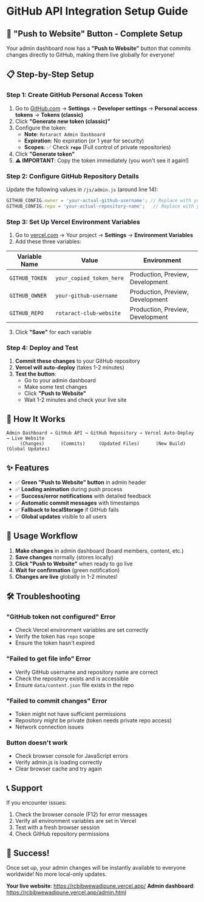 # GitHub API Integration Setup Guide

## 🚀 **"Push to Website" Button - Complete Setup**

Your admin dashboard now has a **"Push to Website"** button that commits changes directly to GitHub, making them live globally for everyone!

## 📋 **Step-by-Step Setup**

### **Step 1: Create GitHub Personal Access Token**

1. Go to [GitHub.com](https://github.com) → **Settings** → **Developer settings** → **Personal access tokens** → **Tokens (classic)**
2. Click **"Generate new token (classic)"**
3. Configure the token:
   - **Note**: `Rotaract Admin Dashboard`
   - **Expiration**: No expiration (or 1 year for security)
   - **Scopes**: ✅ Check **`repo`** (Full control of private repositories)
4. Click **"Generate token"**
5. **⚠️ IMPORTANT**: Copy the token immediately (you won't see it again!)

### **Step 2: Configure GitHub Repository Details**

Update the following values in `/js/admin.js` (around line 14):
```javascript
GITHUB_CONFIG.owner = 'your-actual-github-username'; // Replace with your GitHub username
GITHUB_CONFIG.repo = 'your-actual-repository-name';   // Replace with your repo name
```

### **Step 3: Set Up Vercel Environment Variables**

1. Go to [vercel.com](https://vercel.com) → Your project → **Settings** → **Environment Variables**
2. Add these three variables:

| Variable Name | Value | Environment |
|---------------|-------|-------------|
| `GITHUB_TOKEN` | `your_copied_token_here` | Production, Preview, Development |
| `GITHUB_OWNER` | `your-github-username` | Production, Preview, Development |
| `GITHUB_REPO` | `rotaract-club-website` | Production, Preview, Development |

3. Click **"Save"** for each variable

### **Step 4: Deploy and Test**

1. **Commit these changes** to your GitHub repository
2. **Vercel will auto-deploy** (takes 1-2 minutes)
3. **Test the button**:
   - Go to your admin dashboard
   - Make some test changes
   - Click **"Push to Website"**
   - Wait 1-2 minutes and check your live site

## 🎯 **How It Works**

```
Admin Dashboard → GitHub API → GitHub Repository → Vercel Auto-Deploy → Live Website
     (Changes)      (Commits)     (Updated Files)      (New Build)      (Global Updates)
```

## ✨ **Features**

- ✅ **Green "Push to Website" button** in admin header
- ✅ **Loading animation** during push process
- ✅ **Success/error notifications** with detailed feedback
- ✅ **Automatic commit messages** with timestamps
- ✅ **Fallback to localStorage** if GitHub fails
- ✅ **Global updates** visible to all users

## 🔧 **Usage Workflow**

1. **Make changes** in admin dashboard (board members, content, etc.)
2. **Save changes** normally (stores locally)
3. **Click "Push to Website"** when ready to go live
4. **Wait for confirmation** (green notification)
5. **Changes are live** globally in 1-2 minutes!

## 🛠️ **Troubleshooting**

### **"GitHub token not configured" Error**
- Check Vercel environment variables are set correctly
- Verify the token has `repo` scope
- Ensure the token hasn't expired

### **"Failed to get file info" Error**
- Verify GitHub username and repository name are correct
- Check the repository exists and is accessible
- Ensure `data/content.json` file exists in the repo

### **"Failed to commit changes" Error**
- Token might not have sufficient permissions
- Repository might be private (token needs private repo access)
- Network connection issues

### **Button doesn't work**
- Check browser console for JavaScript errors
- Verify admin.js is loading correctly
- Clear browser cache and try again

## 📞 **Support**

If you encounter issues:
1. Check the browser console (F12) for error messages
2. Verify all environment variables are set in Vercel
3. Test with a fresh browser session
4. Check GitHub repository permissions

## 🎉 **Success!**

Once set up, your admin changes will be instantly available to everyone worldwide! No more local-only updates.

**Your live website**: https://rcbibwewadipune.vercel.app/
**Admin dashboard**: https://rcbibwewadipune.vercel.app/admin.html